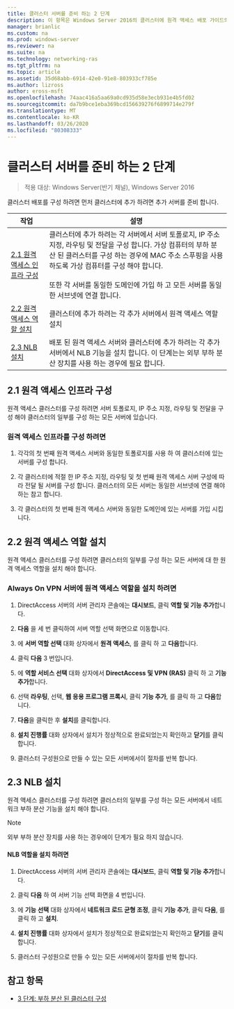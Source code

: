 ```yaml
---
title: 클러스터 서버를 준비 하는 2 단계
description: 이 항목은 Windows Server 2016의 클러스터에 원격 액세스 배포 가이드의 일부입니다.
manager: brianlic
ms.custom: na
ms.prod: windows-server
ms.reviewer: na
ms.suite: na
ms.technology: networking-ras
ms.tgt_pltfrm: na
ms.topic: article
ms.assetid: 35d68abb-6914-42e0-91e8-803933cf785e
ms.author: lizross
author: eross-msft
ms.openlocfilehash: 74aac416a5aa69a0cd935d58e3ecb931e4b5fd02
ms.sourcegitcommit: da7b9bce1eba369bcd156639276f6899714e279f
ms.translationtype: MT
ms.contentlocale: ko-KR
ms.lasthandoff: 03/26/2020
ms.locfileid: "80308333"
---
```

# <a name="step-2-prepare-cluster-servers"></a>클러스터 서버를 준비 하는 2 단계

>적용 대상: Windows Server(반기 채널), Windows Server 2016

클러스터 배포를 구성 하려면 먼저 클러스터에 추가 하려면 추가 서버를 준비 합니다.  
  
|작업|설명|  
|----|--------|  
|[2.1 원격 액세스 인프라 구성](#BKMK_config)|클러스터에 추가 하려는 각 서버에서 서버 토폴로지, IP 주소 지정, 라우팅 및 전달을 구성 합니다. 가상 컴퓨터의 부하 분산 된 클러스터를 구성 하는 경우에 MAC 주소 스푸핑을 사용 하도록 가상 컴퓨터를 구성 해야 합니다.<br /><br />또한 각 서버를 동일한 도메인에 가입 하 고 모든 서버를 동일한 서브넷에 연결 합니다.|  
|[2.2 원격 액세스 역할 설치](#BKMK_Install)|클러스터에 추가 하려는 각 추가 서버에서 원격 액세스 역할 설치|  
|[2.3 NLB 설치](#BKMK_NLB)|배포 된 원격 액세스 서버와 클러스터에 추가 하려는 각 추가 서버에서 NLB 기능을 설치 합니다. 이 단계는는 외부 부하 분산 장치를 사용 하는 경우에 필요 합니다.|  
  
## <a name="21-configure-the-remote-access-infrastructure"></a><a name="BKMK_config"></a>2.1 원격 액세스 인프라 구성  
원격 액세스 클러스터를 구성 하려면 서버 토폴로지, IP 주소 지정, 라우팅 및 전달을 구성 해야 클러스터의 일부를 구성 하는 모든 서버에 있습니다.  
  
### <a name="to-configure-the-remote-access-infrastructure"></a>원격 액세스 인프라를 구성 하려면  
  
1.  각각의 첫 번째 원격 액세스 서버와 동일한 토폴로지를 사용 하 여 클러스터에 있는 서버를 구성 합니다.  
  
2.  각 클러스터에 적절 한 IP 주소 지정, 라우팅 및 첫 번째 원격 액세스 서버 구성에 따라 전달 될 서버를 구성 합니다. 클러스터의 모든 서버는 동일한 서브넷에 연결 해야 하는 참고 합니다.  
  
3.  각 클러스터의 첫 번째 원격 액세스 서버와 동일한 도메인에 있는 서버를 가입 시킵니다.  
  
## <a name="22-install-the-remote-access-role"></a><a name="BKMK_Install"></a>2.2 원격 액세스 역할 설치  
원격 액세스 클러스터를 구성 하려면 클러스터의 일부를 구성 하는 모든 서버에 대 한 원격 액세스 역할을 설치 해야 합니다.  
  
### <a name="to-install-the-remote-access-role-on-always-on-vpn-servers"></a>Always On VPN 서버에 원격 액세스 역할을 설치 하려면  
  
1.  DirectAccess 서버의 서버 관리자 콘솔에는 **대시보드**, 클릭 **역할 및 기능 추가**합니다.  
  
2.  **다음** 을 세 번 클릭하여 서버 역할 선택 화면으로 이동합니다.  
  
3.  에 **서버 역할 선택** 대화 상자에서 **원격 액세스**, 를 클릭 하 고 **다음**합니다.  
  
4.  클릭 **다음** 3 번입니다.  
  
5.  에 **역할 서비스 선택** 대화 상자에서 **DirectAccess 및 VPN (RAS)** 클릭 하 고 **기능 추가**합니다.  
  
6.  선택 **라우팅**, 선택, **웹 응용 프로그램 프록시**, 클릭 **기능 추가**, 를 클릭 하 고 **다음**합니다.  
  
7. **다음**을 클릭한 후 **설치**를 클릭합니다.  
  
8.  **설치 진행률** 대화 상자에서 설치가 정상적으로 완료되었는지 확인하고 **닫기**를 클릭합니다.  
  
9.  클러스터 구성원으로 만들 수 있는 모든 서버에서이 절차를 반복 합니다.  
  
## <a name="23-install-nlb"></a><a name="BKMK_NLB"></a>2.3 NLB 설치  
원격 액세스 클러스터를 구성 하려면 클러스터의 일부를 구성 하는 모든 서버에서 네트워크 부하 분산 기능을 설치 해야 합니다.  
  
> [!NOTE]  
> 외부 부하 분산 장치를 사용 하는 경우에이 단계가 필요 하지 않습니다.  
  
#### <a name="to-install-the-nlb-role"></a>NLB 역할을 설치 하려면  
  
1.  DirectAccess 서버의 서버 관리자 콘솔에는 **대시보드**, 클릭 **역할 및 기능 추가**합니다.  
  
2.  클릭 **다음** 하 여 서버 기능 선택 화면을 4 번입니다.  
  
3.  에 **기능 선택** 대화 상자에서 **네트워크 로드 균형 조정**, 클릭 **기능 추가**, 클릭 **다음**, 를 클릭 하 고 **설치**.  
  
4.  **설치 진행률** 대화 상자에서 설치가 정상적으로 완료되었는지 확인하고 **닫기**를 클릭합니다.  
  
5.  클러스터 구성원으로 만들 수 있는 모든 서버에서이 절차를 반복 합니다.  
  
## <a name="see-also"></a><a name="BKMK_Links"></a>참고 항목  
  
-   [3 단계: 부하 분산 된 클러스터 구성](Step-3-Configure-a-Load-Balanced-Cluster.md)  
  


